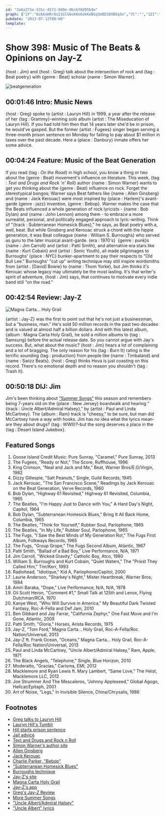 ```yaml
---
id: "3a6a271e-531c-4572-9d0e-0bc6f8d95b4e"
graph: {"2Y":"6okKeHRr8s21GlG6okKe6okKeBGq3eBD1BVBGq3e","7C":"","1ZI":"RmGyfhqi2TRmGyfgMit6BQsAMRmGyfRmGyfhLmmb52Z2IRmGyfRmGyftVxiZX6cfdgMit652Z2IULcDOULcDOtVxiZBHm1GBQsAM","2BU":"7gkxnqYVo91GPtK7gkxn7gkxnqDc857gkxnBFIkb1GPtKqDc85"}
pubdate: "2013-07-12T00:00"
template: 
---
```






# Show 398: Music of The Beats & Opinions on Jay-Z

{host : Jim} and {host : Greg} talk about the intersection of rock and {tag : Beat poetry} with {genre : Beat} scholar {name : Simon Warner}.

![beatgeneration](https://static.soundopinions.org/images/2013/beatgeneration.jpg)



## 00:01:46 Intro: Music News

{host : Greg} spoke to {artist : Lauryn Hill} in 1999, a year after the release of her {tag : Grammy}-winning solo album {artist : The Miseducation of Lauryn Hill}. If you had told him then that 14 years later she'd be in prison, he would've gasped. But the former {artist : Fugees} singer began serving a three-month prison sentence on Monday for failing to pay about $1 million in taxes over the past decade. Here a {place : Danbury} inmate offers her some advice.



## 00:04:24 Feature: Music of the Beat Generation

If you read {tag : *On the Road*} in high school, you know a thing or two about the {genre : Beat} movement's influence on literature. This week, {tag : *Text and Drugs and Rock 'n' Roll*} author {name : Simon Warner} wants to get you thinking about the {genre : Beat} influence on rock. Forget the stereotypical bongos; Warner says Beat fathers like {name : Allen Ginsberg} and {name : Jack Kerouac} were most inspired by {place : Harlem}'s avant-garde {genre : jazz} invention, {genre : Bebop}. Warner makes the case that the Beats influenced a whole generation of rock lyricists - {name : Bob Dylan} and {name : John Lennon} among them - to embrace a more surrealist, personal, and politically engaged approach to lyric-writing. Think of "{track : Subterranean Homesick Blues}," he says, as Beat poetry with a, well, beat. But while Ginsberg and Kerouac struck a chord with the hippie generation, it was Beat colleague {name : William S. Burroughs} who served as guru to the later musical avant-garde. {era : 1970's}  {genre : punk}s {name : Jim Carroll} and {artist : Patti Smith}, and alternative era stars like {name : Kurt Cobain} and {artist : Sonic Youth}, all made pilgrimages to Burroughs' {place : NYC} bunker-apartment to pay their respects to "Old Bull Lee." Burroughs' "cut up" writing technique may still inspire wordsmiths from {artist : [David] Bowie} to {name : Thom Yorke}, but Jim thinks it's Kerouac whose legacy may ultimately be the most lasting. It's that writer's spirit of adventure, {host : Jim} says, that continues to motivate every indie band still "on the road."



## 00:42:54 Review: Jay-Z

![Magna Carta... Holy Grail](https://static.soundopinions.org/assets/398/1ZI0.jpg)

{artist : Jay-Z} was the first to point out that he's not just a businessman, but a "business, man." He's sold 50 million records in the past two decades and is valued at almost half a billion dollars. And with this latest album, {album : Magna Carta Holy Grail}, he sold a million albums to {tag : Samsung} before the actual release date. So you cannot argue with Jay's success. But, what about the music? {host : Jim} hears a lot of complaining and a lot of bragging. The only reason for his {tag : Burn It} rating is the terrific sounding {tag : production} from people like {name : Timbaland} and {name : Swizz Beats}. {host : Greg} thinks Hova is just coasting on this record. There's no emotional depth and no reason you shouldn't {tag : Trash It}.



## 00:50:18 DIJ: Jim

Jim's been thinking about ["Summer Songs"](http://www.soundopinions.org/show/132) this season and remembers being 7-years old on the {place : New Jersey} boardwalk and hearing "{track : Uncle Albert/Admiral Halsey}," by {artist : Paul and Linda McCartney}. The {album : Ram} track is "cheesy," to be sure, but man did McCartney have a way with hooks. Jim has no idea what the lyrics mean-are they about drugs? {tag : WWII}?-but the song deserves a place in the {tag : Desert Island Jukebox}.



## Featured Songs

1. Goose Island Credit Music: Pure Sunray, "Caramel," Pure Sunray, 2013
2. The Fugees, "Ready or Not," The Score, Ruffhouse, 1996
3. King Crimson, "Neal and Jack and Me," Beat, Warner Bros/E.G/Virgin, 1982
4. Dizzy Gillespie, "Salt Peanuts," Single, Guild Records, 1945
5. Jack Kerouac, "The San Francisco Scene," Readings by Jack Kerouac on the Beat Generation, Verve Records, 1960
6. Bob Dylan, "Highway 61 Revisited," Highway 61 Revisited, Columbia, 1965
7. The Beatles, "I'm Happy Just to Dance with You," A Hard Day's Night, Capitol, 1964
8. Bob Dylan, "Subterranean Homesick Blues," Bring It All Back Home, Columbia, 1965
9. The Beatles, "Think for Yourself," Rubber Soul, Parlophone, 1965
10. The Beatles, "In My Life," Rubber Soul, Parlophone, 1965
11. The Fugs, "I Saw the Best Minds of My Generation Rot," The Fugs First Album, Folkways Records, 1965
12. The Fugs, "Group Grope," The Fugs Second Album, Atlantic, 1967
13. Patti Smith, "Ballad of a Bad Boy," Live Performance, N/A, 1971
14. Jim Carroll, "Wicked Gravity," Catholic Boy, Atco, 1980
15. William S. Burroughs and Kurt Cobain, "Quiet Waters," The "Priest They Called Him," Tim/Kerr, 1993
16. Radiohead, "Idiotique," Kid A, Parlophone/Capitol, 2000
17. Laurie Anderson, "Sharkey's Night," Mister Heartbreak, Warner Bros, 1984
18. Amiri Baraka, "Dope," Live Performance, N/A, N/A, 1978
19. Gil Scott Heron, "Comment #1," Small Talk at 125th and Lenox, Flying Dutchman/RCA, 1970
20. Kanye West, "Who Will Survive in America," My Beautiful Dark Twisted Fantasy, Roc-A-Fella and Def Jam, 2010
21. Ben Gibbard and Jay Farrar, "California Zephyr," One Fast Move and I'm Gone, Atlantic, 2009
22. Patti Smith, "Gloria," Horses, Arista Records, 1975
23. Jay-Z, "Tom Ford," Magna Carta... Holy Grail, Roc-A-Fella/Roc Nation/Universal, 2013
24. Jay-Z ft. Frank Ocean, "Oceans," Magna Carta... Holy Grail, Roc-A-Fella/Roc Nation/Universal, 2013
25. Paul and Linda McCartney, "Uncle Albert/Admiral Halsey," Ram, Apple, 1971
26. The Black Angels, "Telephone," Single, Blue Horizon, 2010
27. Moderatto, "Gracias," Carisma, EMI, 2012
28. Macklemore and Ryan Lewis ft. Mary Lambert, "Same Love," The Heist, Macklemore LLC, 2012
29. Joe Strummer And The Mescaleros, "Johnny Appleseed," Global Agogo, Hellcat/Epitaph, 2001
30. Art of Noise, "Legs," In Invisible Silence, China/Chrysalis, 1986



## Footnotes

- [Greg talks to Lauryn Hill](http://articles.chicagotribune.com/1999-02-07/news/9902060059_1_lauryn-hill-miseducation-zion)
- [Lauryn Hill's Tumblr](http://mslaurynhill.tumblr.com/)
- [Hill starts prison sentence](http://www.usatoday.com/story/life/music/2013/07/08/lauryn-hill-starts-prison-sentence/2499315/)
- [Jail advice](http://www.huffingtonpost.com/2013/07/09/lauryn-hill-in-jail_n_3568122.html)
- [Text and Drugs and Rock n Roll](http://www.bloomsbury.com/us/text-and-drugs-and-rock-n-roll-9780826416643/)
- [Simon Warner's author site](http://www.bloomsbury.com/author/simon-warner)
- [Allen Ginsberg](http://www.allenginsberg.org/)
- [Jack Kerouac](http://www.jackkerouac.com/)
- [Charlie Parker, "Bebop"](http://www.youtube.com/watch?v=J0KeCRirEoU)
- ["Subterranean Homesick Blues"](http://www.youtube.com/watch?v=-kQUkDOPeHA)
- [Burroughs technique](http://www.youtube.com/watch?v=Rc2yU7OUMcI)
- [Jay-Z's site](http://lifeandtimes.com/)
- [Magna Carta Holy Grail](http://www.magnacartaholygrail.com/)
- [Jay-Z's app](http://www.mtv.com/news/articles/1710295/magna-carta-holy-grail-samsung-app-issues.jhtml)
- [Greg's Jay-Z Review](http://articles.chicagotribune.com/2013-07-09/entertainment/chi-jay-z-magna-carta-review-20130709_1_album-review-rick-ross-jay-z)
- [More Summer Songs](http://www.soundopinions.org/show/132)
- ["Uncle Albert/Admiral Halsey"](http://www.youtube.com/watch?v=gjBY1YVt28g)
- ["Uncle Albert" lyrics](http://songmeanings.com/songs/view/48894/)